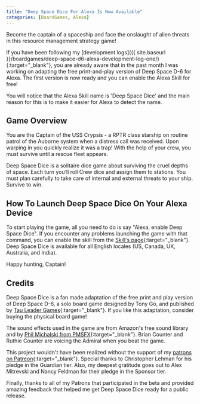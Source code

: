 ```yaml
---
title: "Deep Space Dice For Alexa Is Now Available"
categories: [BoardGames, Alexa]
---
```

Become the captain of a spaceship and face the onslaught of alien threats in this resource management strategy game!

If you have been following my [development logs]({{ site.baseurl }}/boardgames/deep-space-d6-alexa-development-log-one/){:target="_blank"}, you are already aware that in the past month I was working on adapting the free print-and-play version of Deep Space D-6 for Alexa. The first version is now ready and you can enable the Alexa Skill for free!

You will notice that the Alexa Skill name is 'Deep Space Dice' and the main reason for this is to make it easier for Alexa to detect the name.

## Game Overview

You are the Captain of the USS Crypsis - a RPTR class starship on routine patrol of the Auborne system when a distress call was received. Upon warping in you quickly realize it was a trap! With the help of your crew, you must survive until a rescue fleet appears.

Deep Space Dice is a solitaire dice game about surviving the cruel depths of space. Each turn you’ll roll Crew dice and assign them to stations. You must plan carefully to take care of internal and external threats to your ship. Survive to win.

## How To Launch Deep Space Dice On Your Alexa Device

To start playing the game, all you need to do is say "Alexa, enable Deep Space Dice". If you encounter any problems launching the game with that command, you can enable the skill from the [Skill's page](https://www.amazon.com/Ertay-Shashko-Deep-Space-Dice/dp/B08B1481NR/ref=sr_1_1?dchild=1&keywords=deep+space+dice&qid=1592052831&s=digital-skills&sr=1-1){:target="_blank"}. Deep Space Dice is available for all English locales (US, Canada, UK, Australia, and India).

Happy hunting, Captain!

## Credits

Deep Space Dice is a fan made adaptation of the free print and play version of Deep Space D-6, a solo board game designed by Tony Go, and published by [Tau Leader Games](https://www.tauleadergames.com/){:target="_blank"}. If you like this adaptation, consider buying the physical board game!

The sound effects used in the game are from Amazon's free sound library and by [Phil Michalski from PMSFX](https://www.pmsfx.com/){:target="_blank"}. Brian Counter and Ruthie Counter are voicing the Admiral when you beat the game.

This project wouldn't have been realized without the support of my [patrons on Patreon](https://www.patreon.com/sightlessfun){:target="_blank"}. Special thanks to Christopher Lehman for his pledge in the Guardian tier. Also, my deepest gratitude goes out to Alex Mitrevski and Nancy Feldman for their pledge in the Sponsor tier. 

Finally, thanks to all of my Patrons that participated in the beta and provided amazing feedback that helped me get Deep Space Dice ready for a public release.